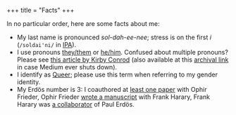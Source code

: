 
+++
title = "Facts"
+++

In no particular order, here are some facts about me:

- My last name is pronounced *sol-dah-ee-nee*; stress is on the first *i* <br/> (`/soldai'ni/` in [IPA](https://en.wikipedia.org/wiki/Help:IPA/Italian)).
- I use pronouns [they/them](https://pronoun.is/they/them) or [he/him](https://pronoun.is/he/him). Confused about multiple pronouns? Please see [this article by Kirby Conrod](https://kconrod.medium.com/intermediate-pronoun-studies-multiple-pronouns-71e34cd28c54) (also available at this [archival link](https://web.archive.org/web/20220130005650/https://kconrod.medium.com/intermediate-pronoun-studies-multiple-pronouns-71e34cd28c54) in case Medium ever shuts down).
- I identify as [Queer](https://en.wikipedia.org/wiki/Queer); please use this term when referring to my gender identity.
- My Erdös number is 3: I coauthored at [least one paper](https://doi.org/10.1007/978-3-319-16354-3_59) with Ophir Frieder, Ophir Frieder [wrote a manuscript](https://doi.org/10.1080/00207160211287) with Frank Harary, Frank Harary was [a collaborator](https://doi.org/10.1112/S0025579300005222) of Paul Erdös.
